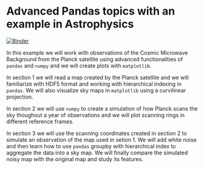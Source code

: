 Advanced Pandas topics with an example in Astrophysics
======================================================

[![Binder](https://mybinder.org/badge.svg)](https://mybinder.org/v2/gh/zonca/pandas-astro-example/master?filepath=lab)

In this example we will work with observations of the Cosmic Microwave Background from the Planck satellite using advanced functionalities of `pandas` and `numpy` and we will create plots with `matplotlib`.

In section 1 we will read a map created by the Planck satellite and we will familiarize with HDF5 format and working with hierarchical indexing in `pandas`. We will also visualize sky maps in `matplotlib` using a curvilinear projection.

In section 2 we will use `numpy` to create a simulation of how Planck scans the sky thoughout a year of observations and we will plot scanning rings in different reference frames.

In section 3 we will use the scanning coordinates created in section 2 to simulate an observation of the map used in setion 1. We will add white noise and then learn how to use `pandas` groupby with hierarchical index to aggregate the data into a sky map. We will finally compare the simulated noisy map with the original map and study its features.
